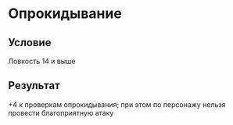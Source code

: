 # Опрокидывание
## Условие
Ловкость 14 и выше
## Результат
+4 к проверкам опрокидывания; при этом по персонажу нельзя провести благоприятную атаку